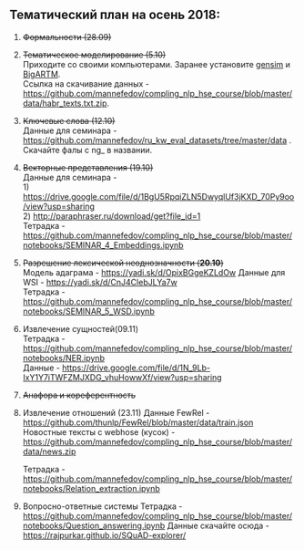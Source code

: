 ## Тематический план на осень 2018:

1. ~~Формальности (28.09)~~

2. ~~Тематическое моделирование (5.10)~~  
        Приходите со своими компьютерами. Заранее установите [gensim](https://github.com/RaRe-Technologies/gensim) и [BigARTM](https://github.com/bigartm/bigartm).  
        Ссылка на скачивание данных - <https://github.com/mannefedov/compling_nlp_hse_course/blob/master/data/habr_texts.txt.zip>.  

3. ~~Ключевые слова (12.10)~~  
        Данные для семинара - <https://github.com/mannefedov/ru_kw_eval_datasets/tree/master/data> . Скачайте фалы с ng_ в названии.

4.  ~~Векторные представления (19.10)~~  
        Данные для семинара -  
        1) <https://drive.google.com/file/d/1BgU5RpqiZLN5DwyqlUf3jKXD_70Py9oo/view?usp=sharing>  
        2) <http://paraphraser.ru/download/get?file_id=1>  
        Тетрадка - <https://github.com/mannefedov/compling_nlp_hse_course/blob/master/notebooks/SEMINAR_4_Embeddings.ipynb>
        
        
               

5. ~~Разрешение лексической неоднозначности (**20.10**)~~  
        Модель адаграма - <https://yadi.sk/d/OpixBGgeKZLdOw>
        Данные для WSI - <https://yadi.sk/d/CnJ4ClebJLYa7w>  
        Тетрадка - <https://github.com/mannefedov/compling_nlp_hse_course/blob/master/notebooks/SEMINAR_5_WSD.ipynb>
        
        

6. Извлечение сущностей(09.11)  
        Тетрадка - <https://github.com/mannefedov/compling_nlp_hse_course/blob/master/notebooks/NER.ipynb>  
        Данные - <https://drive.google.com/file/d/1N_9Lb-IxY1Y7iTWFZMJXDG_vhuHowwXf/view?usp=sharing>
        

7. ~~Анафора и кореферентность~~

8. Извлечение отношений (23.11)
   Данные FewRel - <https://github.com/thunlp/FewRel/blob/master/data/train.json>  
   Новостные тексты с webhose (кусок) - <https://github.com/mannefedov/compling_nlp_hse_course/blob/master/data/news.zip>  
   
   Тетрадка - <https://github.com/mannefedov/compling_nlp_hse_course/blob/master/notebooks/Relation_extraction.ipynb>
   

9. Вопросно-ответные системы
  Тетрадка - <https://github.com/mannefedov/compling_nlp_hse_course/blob/master/notebooks/Question_answering.ipynb>
  Данные скачайте осюда - <https://rajpurkar.github.io/SQuAD-explorer/>
